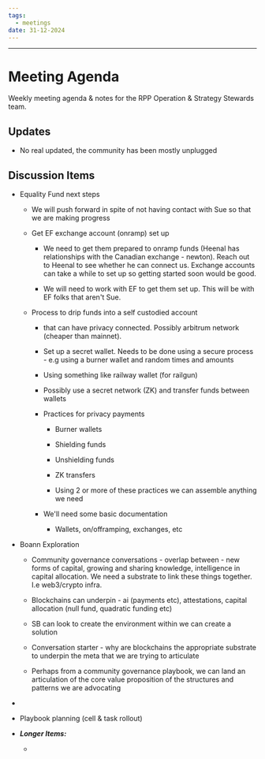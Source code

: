 ```yaml
---
tags:
  - meetings
date: 31-12-2024
---
```

---

# Meeting Agenda

Weekly meeting agenda & notes for the RPP Operation & Strategy Stewards team.

## Updates

- No real updated, the community has been mostly unplugged

## Discussion Items

- Equality Fund next steps

  - We will push forward in spite of not having contact with Sue so that we are making progress

  - Get EF exchange account (onramp) set up

    - We need to get them prepared to onramp funds (Heenal has relationships with the Canadian exchange - newton). Reach out to Heenal to see whether he can connect us. Exchange accounts can take a while to set up so getting started soon would be good.

    - We will need to work with EF to get them set up. This will be with EF folks that aren't Sue.

  - Process to drip funds into a self custodied account

    - that can have privacy connected. Possibly arbitrum network (cheaper than mainnet).

    - Set up a secret wallet. Needs to be done using a secure process - e.g using a burner wallet and random times and amounts

    - Using something like railway wallet (for railgun)

    - Possibly use a secret network (ZK) and transfer funds between wallets

    - Practices for privacy payments

      - Burner wallets

      - Shielding funds

      - Unshielding funds

      - ZK transfers

      - Using 2 or more of these practices we can assemble anything we need

    - We'll need some basic documentation

      - Wallets, on/offramping, exchanges, etc

- Boann Exploration

  - Community governance conversations  - overlap between - new forms of capital, growing and sharing knowledge, intelligence in capital allocation. We need a substrate to link these things together. I.e web3/crypto infra.

  - Blockchains can underpin - ai (payments etc), attestations, capital allocation (null fund, quadratic funding etc)

  - SB can look to create the environment within we can create a solution

  - Conversation starter - why are blockchains the appropriate substrate to underpin the meta that we are trying to articulate

  - Perhaps from a community governance playbook, we can land an articulation of the core value proposition of the structures and patterns we are advocating

- 

- Playbook planning (cell & task rollout)

- **_Longer Items:_**

  - 